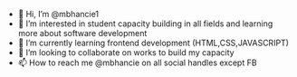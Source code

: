 - 👋 Hi, I’m @mbhancie1
- 👀 I’m interested in student capacity building in all fields and learning more about software development
- 🌱 I’m currently learning frontend development (HTML,CSS,JAVASCRIPT)
- 💞️ I’m looking to collaborate on works to build my capacity
- 📫 How to reach me @mbhancie on all social handles except FB

<!---
mbhancie1/mbhancie1 is a ✨ special ✨ repository because its `README.md` (this file) appears on your GitHub profile.
You can click the Preview link to take a look at your changes.
--->
